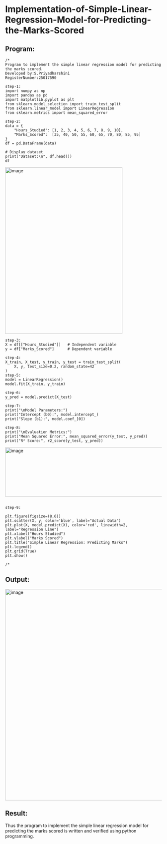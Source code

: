 # Implementation-of-Simple-Linear-Regression-Model-for-Predicting-the-Marks-Scored

## Program:
```
/*
Program to implement the simple linear regression model for predicting the marks scored.
Developed by:S.Priyadharshini
RegisterNumber:25017590

step-1:
import numpy as np
import pandas as pd
import matplotlib.pyplot as plt
from sklearn.model_selection import train_test_split
from sklearn.linear_model import LinearRegression
from sklearn.metrics import mean_squared_error

step-2:
data = {
    "Hours_Studied": [1, 2, 3, 4, 5, 6, 7, 8, 9, 10],
    "Marks_Scored":  [35, 40, 50, 55, 60, 65, 70, 80, 85, 95]
}
df = pd.DataFrame(data)

# Display dataset
print("Dataset:\n", df.head())
df
```

<img width="377" height="533" alt="image" src="https://github.com/user-attachments/assets/f5d2cc36-f32f-4638-9007-1b7b3c41a6ad" />

```
step-3:
X = df[["Hours_Studied"]]   # Independent variable
y = df["Marks_Scored"]      # Dependent variable

step-4:
X_train, X_test, y_train, y_test = train_test_split(
    X, y, test_size=0.2, random_state=42
)
step-5:
model = LinearRegression()
model.fit(X_train, y_train)

step-6:
y_pred = model.predict(X_test)

step-7:
print("\nModel Parameters:")
print("Intercept (b0):", model.intercept_)
print("Slope (b1):", model.coef_[0])

step-8:
print("\nEvaluation Metrics:")
print("Mean Squared Error:", mean_squared_error(y_test, y_pred))
print("R² Score:", r2_score(y_test, y_pred))
```

<img width="923" height="158" alt="image" src="https://github.com/user-attachments/assets/b909e8b5-ccbf-48d7-b007-f5bbcda6d3fa" />

```

step-9:

plt.figure(figsize=(8,6))
plt.scatter(X, y, color='blue', label="Actual Data")
plt.plot(X, model.predict(X), color='red', linewidth=2, label="Regression Line")
plt.xlabel("Hours Studied")
plt.ylabel("Marks Scored")
plt.title("Simple Linear Regression: Predicting Marks")
plt.legend()
plt.grid(True)
plt.show()

/*
```

## Output:
<img width="952" height="677" alt="image" src="https://github.com/user-attachments/assets/cb931ca4-f7ce-4f5f-8ef9-dee18dc0dbcc" />


## Result:
Thus the program to implement the simple linear regression model for predicting the marks scored is written and verified using python programming.
